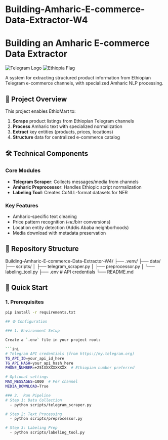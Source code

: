 # Building-Amharic-E-commerce-Data-Extractor-W4

# Building an Amharic E-commerce Data Extractor

![Telegram Logo](https://upload.wikimedia.org/wikipedia/commons/8/82/Telegram_logo.svg)
![Ethiopia Flag](https://upload.wikimedia.org/wikipedia/commons/7/71/Flag_of_Ethiopia.svg)

A system for extracting structured product information from Ethiopian Telegram e-commerce channels, with specialized Amharic NLP processing.

## 📌 Project Overview

This project enables EthioMart to:

1. **Scrape** product listings from Ethiopian Telegram channels
2. **Process** Amharic text with specialized normalization
3. **Extract** key entities (products, prices, locations)
4. **Structure** data for centralized e-commerce catalog

## 🛠️ Technical Components

### Core Modules

- **Telegram Scraper**: Collects messages/media from channels
- **Amharic Preprocessor**: Handles Ethiopic script normalization
- **Labeling Tool**: Creates CoNLL-format datasets for NER

### Key Features

- Amharic-specific text cleaning
- Price pattern recognition (ብር/birr conversions)
- Location entity detection (Addis Ababa neighborhoods)
- Media download with metadata preservation

## 📂 Repository Structure

Building-Amharic-E-commerce-Data-Extractor-W4/
├── .venv/
├── data/
├── scripts/
│ ├── telegram_scraper.py
│ ├── preprocessor.py
│ └── labeling_tool.py
├── .env # API credentials
└── README.md

## 🚀 Quick Start

### 1. Prerequisites

````bash
pip install -r requirements.txt

## ⚙️ Configuration

### 1. Environment Setup

Create a `.env` file in your project root:

```ini
# Telegram API credentials (from https://my.telegram.org)
TG_API_ID=your_api_id_here
TG_API_HASH=your_api_hash_here
PHONE_NUMBER=+251XXXXXXXXXX  # Ethiopian number preferred

# Optional settings
MAX_MESSAGES=1000  # Per channel
MEDIA_DOWNLOAD=True

### 2.  Run Pipeline
# Step 1: Data Collection
  - python scripts/telegram_scraper.py

# Step 2: Text Processing
  - python scripts/preprocessor.py

# Step 3: Labeling Prep
  - python scripts/labeling_tool.py
````
